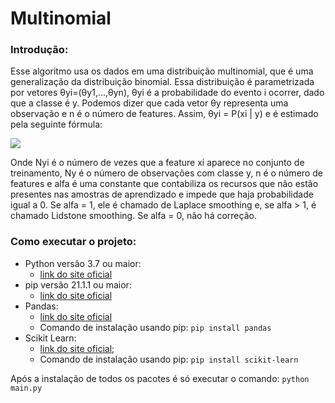 # Multinomial

### Introdução:

Esse algoritmo usa os dados em uma distribuição multinomial, que é uma generalização da distribuição binomial. Essa distribuição é parametrizada por vetores θyi=(θy1,…,θyn), θyi é a probabilidade do evento i ocorrer, dado que a classe é y. Podemos dizer que cada vetor θy representa uma observação e n é o número de features. Assim, θyi = P(xi | y) e é estimado pela seguinte fórmula:
 
![](https://lh4.googleusercontent.com/veMQe60tWgFBHXgWwTMefyLiY-xGLqxiIUiR33-ShLmIFWwbM9uwl6pmEgOgdIGiDwf0NlGwsHSIM8FL_HPDcLeYeWae7HnYjzTTAoi3FTtYbVdX3tmFZ_40RPDu_vmJhFtoH0A)

Onde Nyi é o número de vezes que a feature xi aparece no conjunto de treinamento, Ny é o número de observações com classe y, n é o número de features e alfa é uma constante que contabiliza os recursos que não estão presentes nas amostras de aprendizado e impede que haja probabilidade igual a 0. Se alfa = 1, ele é chamado de Laplace smoothing e, se alfa > 1, é chamado Lidstone smoothing. Se alfa = 0, não há correção.

### Como executar o projeto:

- Python versão 3.7 ou maior:
	- [link do site oficial](https://www.python.org/)	
- pip versão 21.1.1 ou maior:
	- [link do site oficial](https://pypi.org/)
- Pandas:
	- [link do site oficial](https://pandas.pydata.org/)
	- Comando de instalação usando pip: ```pip install pandas```
- Scikit Learn:
	- [link do site oficial](https://scikit-learn.org/);
	- Comando de instalação usando pip: ```pip install scikit-learn```

Após a instalação de todos os pacotes é só executar o comando:
```python main.py```
